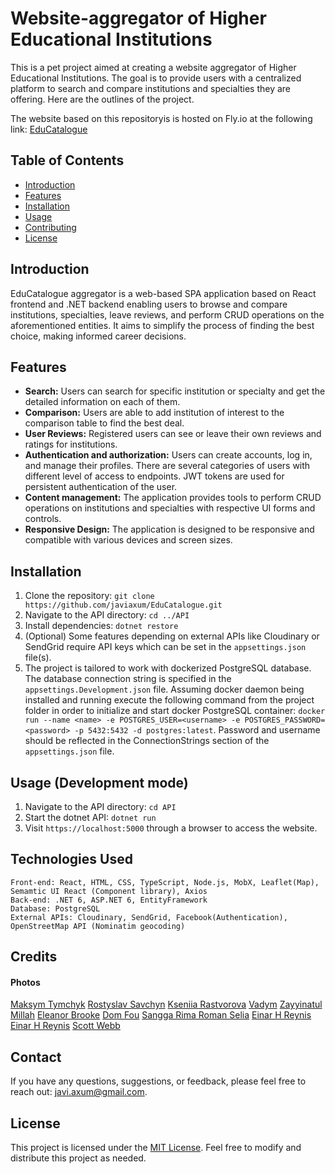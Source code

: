 # Website-aggregator of Higher Educational Institutions

This is a pet project aimed at creating a website aggregator of Higher Educational Institutions. The goal is to provide users with a centralized platform to search and compare institutions and specialties they are offering. Here are the outlines of the project.

The website based on this repositoryis is hosted on Fly.io at the following link: [EduCatalogue](https://educatalogue.fly.dev/)

## Table of Contents

- [Introduction](#introduction)
- [Features](#features)
- [Installation](#installation)
- [Usage](#usage)
- [Contributing](#contributing)
- [License](#license)

## Introduction

EduCatalogue aggregator is a web-based SPA application based on React frontend and .NET backend enabling users to browse and compare institutions, specialties, leave reviews, and perform CRUD operations on the aforementioned entities. It aims to simplify the process of finding the best choice, making informed career decisions.

## Features

- **Search:** Users can search for specific institution or specialty and get the detailed information on each of them.
- **Comparison:** Users are able to add institution of interest to the comparison table to find the best deal.
- **User Reviews:** Registered users can see or leave their own reviews and ratings for institutions.
- **Authentication and authorization:** Users can create accounts, log in, and manage their profiles. There are several categories of users with different level of access to endpoints. JWT tokens are used for persistent authentication of the user.
- **Content management:** The application provides tools to perform CRUD operations on institutions and specialties with respective UI forms and controls.
- **Responsive Design:** The application is designed to be responsive and compatible with various devices and screen sizes.

## Installation

1. Clone the repository: `git clone https://github.com/javiaxum/EduCatalogue.git`
4. Navigate to the API directory: `cd ../API`
5. Install dependencies: `dotnet restore`
6. (Optional) Some features depending on external APIs like Cloudinary or SendGrid require API keys which can be set in the `appsettings.json` file(s).
7. The project is tailored to work with dockerized PostgreSQL database. The database connection string is specified in the `appsettings.Development.json` file. Assuming docker daemon being installed and running execute the following command from the project folder in order to initialize and start docker PostgreSQL container: `docker run --name <name> -e POSTGRES_USER=<username> -e POSTGRES_PASSWORD=<password> -p 5432:5432 -d postgres:latest`. Password and username should be reflected in the ConnectionStrings section of the `appsettings.json` file.


## Usage (Development mode)

1. Navigate to the API directory: `cd API`
2. Start the dotnet API: `dotnet run`
5. Visit `https://localhost:5000` through a browser to access the website.

## Technologies Used

    Front-end: React, HTML, CSS, TypeScript, Node.js, MobX, Leaflet(Map), Semamtic UI React (Component library), Axios
    Back-end: .NET 6, ASP.NET 6, EntityFramework 
    Database: PostgreSQL
    External APIs: Cloudinary, SendGrid, Facebook(Authentication), OpenStreetMap API (Nominatim geocoding)

## Credits

#### Photos
 [Maksym Tymchyk](https://unsplash.com/photos/5nxCoYcx2kM?utm_source=unsplash&utm_medium=referral&utm_content=creditShareLink)
 [Rostyslav Savchyn](https://unsplash.com/photos/l5bahW1aANU?utm_source=unsplash&utm_medium=referral&utm_content=creditShareLink)
 [Kseniia Rastvorova](https://unsplash.com/photos/htG9Fsn-IjI)
 [Vadym](https://unsplash.com/photos/eK5VpAFQ3Mo?utm_source=unsplash&utm_medium=referral&utm_content=creditShareLink)
 [Zayyinatul Millah](https://unsplash.com/photos/WXRKNKuC7yo?utm_source=unsplash&utm_medium=referral&utm_content=creditShareLink)
 [Eleanor Brooke](https://unsplash.com/photos/1n5wJpamg1k?utm_source=unsplash&utm_medium=referral&utm_content=creditShareLink)
 [Dom Fou](https://unsplash.com/photos/YRMWVcdyhmI?utm_source=unsplash&utm_medium=referral&utm_content=creditShareLink)
 [Sangga Rima Roman Selia](https://unsplash.com/photos/8CqDvPuo_kI?utm_source=unsplash&utm_medium=referral&utm_content=creditShareLink)
 [Einar H Reynis](https://unsplash.com/photos/YW1i_xi8dt8?utm_source=unsplash&utm_medium=referral&utm_content=creditShareLink)
 [Einar H Reynis](https://unsplash.com/photos/YW1i_xi8dt8?utm_source=unsplash&utm_medium=referral&utm_content=creditShareLink)
 [Scott Webb](https://unsplash.com/photos/-4N06ks06JA?utm_source=unsplash&utm_medium=referral&utm_content=creditShareLink)

## Contact

If you have any questions, suggestions, or feedback, please feel free to reach out: javi.axum@gmail.com.

## License

This project is licensed under the [MIT License](https://opensource.org/license/mit/). Feel free to modify and distribute this project as needed.
